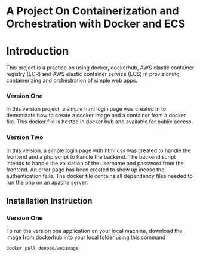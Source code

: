 # A Project On Containerization and Orchestration with Docker and ECS
# Introduction
This project is a practice on using docker, dockerhub, AWS elastic container registry (ECR) and AWS elastic container service (ECS) in provisioning, containerizing and orchestration of simple web apps.
### Version One
In this version project, a simple html login page was created in to demonstate how to create a docker image and a container from a docker file. This docker file is hosted in docker hub and available for public access.

### Version Two
In this version, a simple login page with html css was created to handle the frontend and a php script to handle the backend. The backend script intends to handle the validation of the username and password from the frontend. An error page has been created to show up incase the authentication fails. The docker file contains all dependency files needed to run the php on an apache server.

## Installation Instruction
### Version One
To run the version one application on your local machine, download the image from dockerhub into your local folder using this command 
```
docker pull donpee/webimage
```


